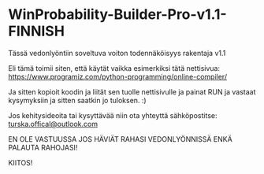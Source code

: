 # WinProbability-Builder-Pro-v1.1-FINNISH
Tässä vedonlyöntiin soveltuva voiton todennäköisyys rakentaja v1.1


Eli tämä toimii siten, että käytät vaikka esimerkiksi tätä nettisivua: https://www.programiz.com/python-programming/online-compiler/

Ja sitten kopioit koodin ja liität sen tuolle nettisivulle ja painat RUN ja vastaat kysymyksiin ja sitten saatkin jo tuloksen. :)

Jos kehitysideoita tai kysyttävää niin ota yhteyttä sähköpostitse: turska.offical@outlook.com


EN OLE VASTUUSSA JOS HÄVIÄT RAHASI VEDONLYÖNNISSÄ ENKÄ PALAUTA RAHOJASI! 

KIITOS!
